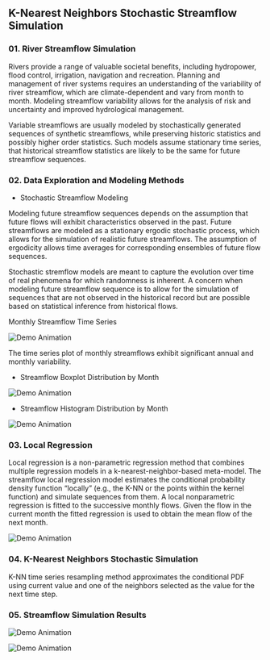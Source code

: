 ## K-Nearest Neighbors Stochastic Streamflow Simulation

### 01. River Streamflow Simulation 

Rivers provide a range of valuable societal benefits, including hydropower, flood control, irrigation, navigation and recreation. Planning and management of river systems requires an understanding of the variability of river streamflow, which are climate-dependent and vary from month to month. Modeling streamflow variability allows for the analysis of risk and uncertainty and improved hydrological management. 

Variable streamflows are usually modeled by stochastically generated sequences of synthetic streamflows, while preserving historic statistics and possibly higher order statistics. Such models assume stationary time series, that historical streamflow statistics are likely to be the same for future streamflow sequences.

### 02. Data Exploration and Modeling Methods

* Stochastic Streamflow Modeling

Modeling future streamflow sequences depends on the assumption that future flows will exhibit characteristics observed in the past. Future streamflows are modeled as a stationary ergodic stochastic process, which allows for the simulation of realistic future streamflows. The assumption of ergodicity allows time averages for corresponding ensembles of future flow sequences.

Stochastic stremflow models are meant to capture the evolution over time of real phenomena for which randomness is inherent. A concern when modeling future streamflow sequence is to allow for the simulation of sequences that are not observed in the historical record but are possible based on statistical inference from historical flows.

Monthly Streamflow Time Series

![Demo Animation](../plots/plotMNF.png?raw=true)

The time series plot of monthly streamflows exhibit significant annual and monthly variability.

* Streamflow Boxplot Distribution by Month

![Demo Animation](../plots/plotMnthBplot.png?raw=true)

* Streamflow Histogram Distribution by Month

![Demo Animation](../plots/plotMnthHist.png?raw=true)

### 03. Local Regression

Local regression is a non-parametric regression method that combines multiple regression models in a k-nearest-neighbor-based meta-model. The streamflow local regression model estimates the conditional probability density function “locally” (e.g., the K-NN or the points within the kernel function) and simulate sequences from them. A local nonparametric regression is fitted to the successive monthly flows. Given the flow in the current month the fitted regression is used to obtain the mean flow of the next month. 
 
![Demo Animation](../plots/plotLocalRegFit.png?raw=true)

### 04. K-Nearest Neighbors Stochastic Simulation

K-NN time series resampling method approximates the conditional PDF using current value and one of the neighbors selected as the value for the next time step.

### 05. Streamflow Simulation Results

![Demo Animation](../plots/plotSimMean.png?raw=true)

![Demo Animation](../plots/plotSimSD.png?raw=true)


